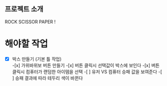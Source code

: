 ## 프로젝트 소개

ROCK SCISSOR PAPER !

# 해야할 작업

-[x] 박스 만들기 (기본 틀 작업) <br/> -[x] 가위바위보 버튼 만들기 -[x] 버튼 클릭시 선택값이 박스에 보인다 -[x] 버튼 클릭시 컴퓨터가 랜덤한 아이템을 선택 -[ ] 유저 VS 컴퓨터 승패 값을 보여준다 -[ ] 승패 결과에 따라 테두리 색이 바뀐다
